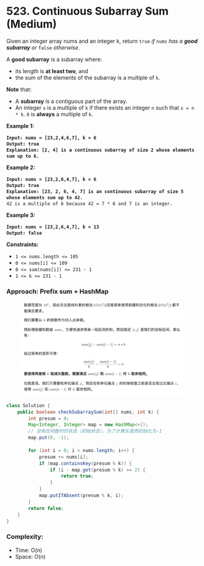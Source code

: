 # 523. Continuous Subarray Sum (Medium)

Given an integer array nums and an integer k, return `true` _if_ `nums` _has a **good subarray** or_ `false` _otherwise_.

A **good subarray** is a subarray where:

* its length is **at least two**, and
* the sum of the elements of the subarray is a multiple of `k`.

**Note** that:

* A **subarray** is a contiguous part of the array.
* An integer `x` is a multiple of `k` if there exists an integer `n` such that `x = n * k`. `0` is **always** a multiple of `k`.

**Example 1:**

<pre><code><strong>Input: nums = [23,2,4,6,7], k = 6
</strong><strong>Output: true
</strong><strong>Explanation: [2, 4] is a continuous subarray of size 2 whose elements sum up to 6.
</strong></code></pre>

**Example 2:**

<pre data-overflow="wrap"><code><strong>Input: nums = [23,2,6,4,7], k = 6
</strong><strong>Output: true
</strong><strong>Explanation: [23, 2, 6, 4, 7] is an continuous subarray of size 5 whose elements sum up to 42.
</strong>42 is a multiple of 6 because 42 = 7 * 6 and 7 is an integer.
</code></pre>

**Example 3:**

<pre><code><strong>Input: nums = [23,2,6,4,7], k = 13
</strong><strong>Output: false
</strong></code></pre>

**Constraints:**

* `1 <= nums.length <= 105`
* `0 <= nums[i] <= 109`
* `0 <= sum(nums[i]) <= 231 - 1`
* `1 <= k <= 231 - 1`



### Approach: Prefix sum + HashMap

<figure><img src="../../../../.gitbook/assets/image (1) (1).png" alt="" width="563"><figcaption></figcaption></figure>

```java
class Solution {
    public boolean checkSubarraySum(int[] nums, int k) {
        int presum = 0;
        Map<Integer, Integer> map = new HashMap<>();
        // 没有任何数时的状态（初始状态），为了计算长度而初始化为-1
        map.put(0, -1);

        for (int i = 0; i < nums.length; i++) {
            presum += nums[i];
            if (map.containsKey(presum % k)) {
                if (i - map.get(presum % k) >= 2) {
                    return true;
                }
            }
            map.putIfAbsent(presum % k, i);
        }
        return false;
    }
}
```

### Complexity:

* Time: O(n)
* Space: O(n)

